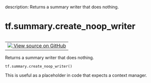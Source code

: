 description: Returns a summary writer that does nothing.

<div itemscope itemtype="http://developers.google.com/ReferenceObject">
<meta itemprop="name" content="tf.summary.create_noop_writer" />
<meta itemprop="path" content="Stable" />
</div>

# tf.summary.create_noop_writer

<!-- Insert buttons and diff -->

<table class="tfo-notebook-buttons tfo-api nocontent" align="left">
<td>
  <a target="_blank" href="https://github.com/tensorflow/tensorflow/blob/r2.3/tensorflow/python/ops/summary_ops_v2.py#L524-L530">
    <img src="https://www.tensorflow.org/images/GitHub-Mark-32px.png" />
    View source on GitHub
  </a>
</td>
</table>



Returns a summary writer that does nothing.

<pre class="devsite-click-to-copy prettyprint lang-py tfo-signature-link">
<code>tf.summary.create_noop_writer()
</code></pre>



<!-- Placeholder for "Used in" -->

This is useful as a placeholder in code that expects a context manager.